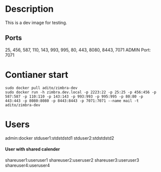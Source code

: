 # Description
This is a dev image for testing.

## Ports
25, 456, 587, 110, 143, 993, 995, 80, 443, 8080, 8443, 7071
ADMIN Port: 7071

# Contianer start

    sudo docker pull adito/zimbra-dev
    sudo docker run -h zimbra.dev.local -p 2223:22 -p 25:25 -p 456:456 -p 587:587 -p 110:110 -p 143:143 -p 993:993 -p 995:995 -p 80:80 -p 443:443 -p 8080:8080 -p 8443:8443 -p 7071:7071 --name mail -t adito/zimbra-dev

# Users
admin:docker
stduser1:stdstdstd1
stduser2:stdstdstd2

#### User with shared calender
shareuser1:useruser1
shareuser2:useruser2
shareuser3:useruser3
shareuser4:useruser4
